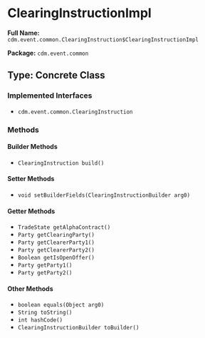 # ClearingInstructionImpl

**Full Name:** `cdm.event.common.ClearingInstruction$ClearingInstructionImpl`

**Package:** `cdm.event.common`

## Type: Concrete Class

### Implemented Interfaces

- `cdm.event.common.ClearingInstruction`

### Methods

#### Builder Methods

- `ClearingInstruction build()`

#### Setter Methods

- `void setBuilderFields(ClearingInstructionBuilder arg0)`

#### Getter Methods

- `TradeState getAlphaContract()`
- `Party getClearingParty()`
- `Party getClearerParty1()`
- `Party getClearerParty2()`
- `Boolean getIsOpenOffer()`
- `Party getParty1()`
- `Party getParty2()`

#### Other Methods

- `boolean equals(Object arg0)`
- `String toString()`
- `int hashCode()`
- `ClearingInstructionBuilder toBuilder()`

